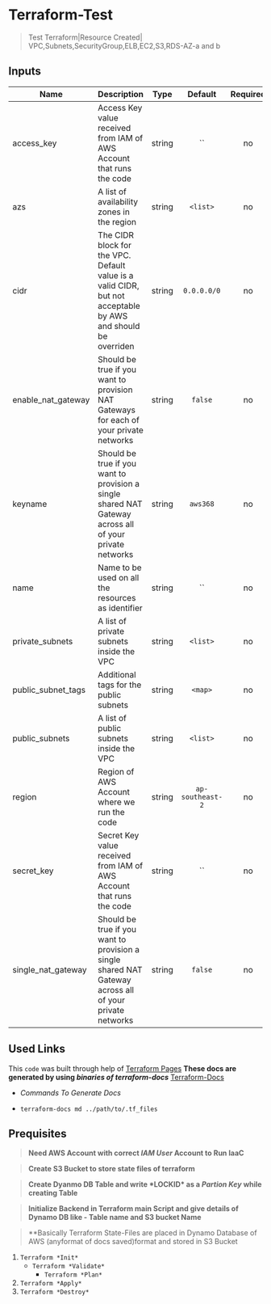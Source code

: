 # Terraform-Test
>Test Terraform|Resource Created| VPC,Subnets,SecurityGroup,ELB,EC2,S3,RDS-AZ-a and b


## Inputs

| Name | Description | Type | Default | Required |
|------|-------------|:----:|:-----:|:-----:|
| access_key | Access Key value received from IAM of AWS Account that runs the code | string | `` | no |
| azs | A list of availability zones in the region | string | `<list>` | no |
| cidr | The CIDR block for the VPC. Default value is a valid CIDR, but not acceptable by AWS and should be overriden | string | `0.0.0.0/0` | no |
| enable_nat_gateway | Should be true if you want to provision NAT Gateways for each of your private networks | string | `false` | no |
| keyname | Should be true if you want to provision a single shared NAT Gateway across all of your private networks | string | `aws368` | no |
| name | Name to be used on all the resources as identifier | string | `` | no |
| private_subnets | A list of private subnets inside the VPC | string | `<list>` | no |
| public_subnet_tags | Additional tags for the public subnets | string | `<map>` | no |
| public_subnets | A list of public subnets inside the VPC | string | `<list>` | no |
| region | Region of AWS Account where we run the code | string | `ap-southeast-2` | no |
| secret_key | Secret Key value received from IAM of AWS Account that runs the code | string | `` | no |
| single_nat_gateway | Should be true if you want to provision a single shared NAT Gateway across all of your private networks | string | `false` | no |

## Used Links
This `code` was built through help of [Terraform Pages](https://www.terraform.io/docs/providers/aws/index.html)
**These docs are generated by using _binaries of terraform-docs_**
[Terraform-Docs](https://github.com/segmentio/terraform-docs/releases)
   - *Commands To Generate Docs*
   - ```
     terraform-docs md ../path/to/.tf_files
     ```
   

## Prequisites
> **Need AWS Account with correct _IAM User_ Account to Run IaaC**

> **Create S3 Bucket to store state files of terraform**

> **Create Dyanmo DB Table and write \*LOCKID\* as a _Partion Key_ while creating Table**

> **Initialize Backend in Terraform main Script and give details of Dynamo DB like - Table name and S3 bucket Name**

> **Basically Terraform State-Files are placed in Dynamo Database of AWS (anyformat of docs saved)format and stored in S3 Bucket


1. ```Terraform *Init*```
   - ```Terraform *Validate*```
     - ```Terraform *Plan*```
2. ```Terraform *Apply*```
3. ```Terraform *Destroy*```

         
